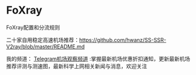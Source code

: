 # FoXray
FoXray配置和分流规则

二十家自用稳定高速机场推荐：https://github.com/hwanz/SS-SSR-V2ray/blob/master/README.md

我的频道： [Telegram机场观察频道](https://t.me/jichangtj) :掌握最新机场优惠折扣通知，更新最新机场推荐评测与测速图，最新科学上网相关新闻与消息，欢迎关注
